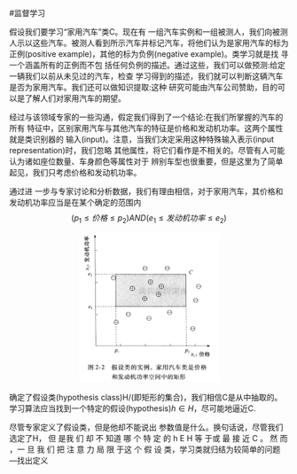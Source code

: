 #监督学习

假设我们要学习“家用汽车”类C。现在有 一组汽车实例和一组被测人，我们向被测人示以这些汽车。被测人看到所示汽车并标记汽车，将他们认为是家用汽车的标为正例(positive example)，其他的标为负例(negative example)。类学习就是找 寻一个涵盖所有的正例而不包 括任何负例的描述。通过这些，我们可以做预测:给定一辆我们以前从未见过的汽车，检查 学习得到的描述，我们就可以判断这辆汽车是否为家用汽车。我们还可以做知识提取:这种 研究可能由汽车公司赞助，目的可以是了解人们对家用汽车的期望。

经过与该领域专家的一些沟通，假定我们得到了一个结论:在我们所掌握的汽车的所有 特征中，区别家用汽车与其他汽车的特征是价格和发动机功率。这两个属性就是类识别器的 输入(input)。注意，当我们决定采用这种特殊输入表示(input representation)时，我们忽略 其他属性，将它们看作是不相关的。尽管有人可能认为诸如座位数量、车身颜色等属性对于 辨别车型也很重要，但是这里为了简单起见，我们只考虑价格和发动机功率。

通过进 一步与专家讨论和分析数据，我们有理由相信，对于家用汽车，其价格和发动机功率应当是在某个确定的范围内
$$(p_1 ≤ 价格 ≤ p_2 )AND(e_1 ≤ 发动机功率 ≤ e_2)$$

<center><img src="pics/ai-c2-1.jpg" width="50%"></center>

确定了假设类(hypothesis class)H/(即矩形的集合)，我们相信C是从中抽取的。学习算法应当找到一个特定的假设(hypothesis)$h \in H$，尽可能地逼近C.

尽管专家定义了假设类，但是他却不能说出 参数值是什么。换句话说，尽管我们选定了H，
但 是我 们 却 不 知道 哪 个 特 定 的 h E H 等 于或 最 接
近 C 。 然 而 ，一 旦 我 们 把 注 意 力 局 限 于这 个 假 设
类，学习类就归结为较简单的问题 —找出定义